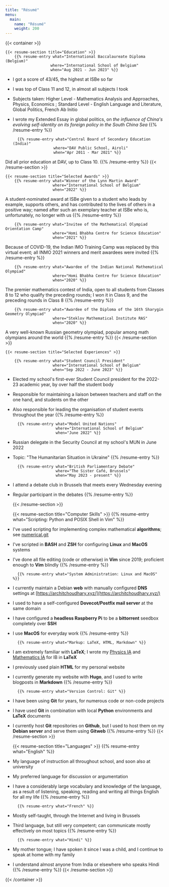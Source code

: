 ```yaml
---
title: "Résumé"
menu:
  main:
    name: "Résumé"
    weight: 200
---
```


{{< container >}}

    {{< resume-section title="Education" >}}
        {{% resume-entry what="International Baccalaureate Diploma (Belgium)"
                        where="International School of Belgium"
                        when="Aug 2021 - Jun 2023" %}}
* I got a score of 43/45, the highest at ISBe so far
* I was top of Class 11 and 12, in almost all subjects I took
* Subjects taken: Higher Level - Mathematics Analysis and Approaches, Physics, 
  Economics ; Standard Level - English Language and Literature, Global Politics, French Ab Initio
* I wrote my Extended Essay in global politics, on _the influence of China's evolving self-identity on its foreign policy in the South China Sea_
        {{% /resume-entry %}}

        {{% resume-entry what="Central Board of Secondary Education (India)"
                        where="DAV Public School, Airoli"
                        when="Apr 2011 - Mar 2021" %}}
Did all prior education at DAV, up to Class 10.
        {{% /resume-entry %}}
    {{< /resume-section >}}

    {{< resume-section title="Selected Awards" >}}
        {{% resume-entry what="Winner of the Lynn Martin Award"
                         where="International School of Belgium"
                         when="2022" %}}
A student-nominated award at ISBe given to a student who leads by example,
supports others, and has contributed to the lives of others in a positive way;
named after such an exemplary teacher at ISBe who is, unfortunately, no longer
with us
        {{% /resume-entry %}}

        {{% resume-entry what="Invitee of the Mathematical Olympiad Orientation Camp"
                         where="Homi Bhabha Centre for Science Education"
                         when="2021" %}}
Because of COVID-19, the Indian IMO Training Camp was replaced by this virtual
event; all INMO 2021 winners and merit awardees were invited
        {{% /resume-entry %}}

        {{% resume-entry what="Awardee of the Indian National Mathematical Olympiad"
                         where="Homi Bhabha Centre for Science Education"
                         when="2020" %}}
The premier mathematics contest of India, open to all students from Classes 8
to 12 who qualify the preceding rounds; I won it in Class 9, and the preceding
rounds in Class 8
        {{% /resume-entry %}}

        {{% resume-entry what="Awardee of the Diploma of the 16th Sharygin Geometry Olympiad"
                         where="Steklov Mathematical Institute RAS"
                         when="2020" %}}
A very well-known Russian geometry olympiad, popular among math olympians
around the world
        {{% /resume-entry %}}
    {{< /resume-section >}}

    {{< resume-section title="Selected Experiences" >}}

        {{% resume-entry what="Student Council President"
                         where="International School of Belgium"
                         when="Sep 2022 - June 2023" %}}
* Elected my school's first-ever Student Council president for the 2022-23 academic year, by over half the student body
* Responsible for maintaining a liaison between teachers and staff on the one hand, and students on the other
* Also responsible for leading the organisation of student events throughout the year
        {{% /resume-entry %}}

        {{% resume-entry what="Model United Nations"
                         where="International School of Belgium"
                         when="June 2022" %}}
* Russian delegate in the Security Council at my school's MUN in June 2022
* Topic: "The Humanitarian Situation in Ukraine"
        {{% /resume-entry %}}

        {{% resume-entry what="British Parliamentary Debate"
                         where="The Sister Café, Brussels"
                         when="May 2023 - present" %}}
* I attend a debate club in Brussels that meets every Wednesday evening
* Regular participant in the debates
        {{% /resume-entry %}}

    {{< /resume-section >}}

    {{< resume-section title="Computer Skills" >}}
        {{% resume-entry what="Scripting: Python and POSIX Shell in Vim" %}}
* I've used scripting for implementing complex mathematical __algorithms__; see [numerical.git](https://github.com/choudhary-archit/numerical)
* I've scripted in __BASH__ and __ZSH__ for configuring __Linux__ and __MacOS__ systems
* I've done all file editing (code or otherwise) in __Vim__ since 2019; proficient enough to __Vim__ blindly
        {{% /resume-entry %}}

        {{% resume-entry what="System Administration: Linux and MacOS" %}}
* I currently maintain a Debian __web__ with manually configured __DNS__ settings at [https://architchoudhary.xyz/](https://architchoudhary.xyz/)
* I used to have a self-configured __Dovecot/Postfix mail server__ at the same domain
* I have configured a __headless Raspberry Pi__ to be a __bittorrent__ seedbox completely over __SSH__
* I use __MacOS__ for everyday work
        {{% /resume-entry %}}

        {{% resume-entry what="Markup: LaTeX, HTML, Markdown" %}}
* I am extremely familiar with __LaTeX__; I wrote my [Physics IA](https://github.com/choudhary-archit/physicsia) and [Mathematics IA](https://github.com/choudhary-archit/mathsia) for IB in __LaTeX__
* I previously used plain __HTML__ for my personal website
* I currently generate my website with __Hugo__, and I used to write blogposts in __Markdown__
        {{% /resume-entry %}}

        {{% resume-entry what="Version Control: Git" %}}
* I have been using __Git__ for years, for numerous code or non-code projects
* I have used __Git__ in combination with local __Python__ environments and __LaTeX__ documents
* I currently host __Git__ repositories on __Github__, but I used to host them on my __Debian server__ and serve them using __Gitweb__
        {{% /resume-entry %}}
    {{< /resume-section >}}

    {{< resume-section title="Languages" >}}
        {{% resume-entry what="English" %}}
* My language of instruction all throughout school, and soon also at university
* My preferred language for discussion or argumentation
* I have a considerably large vocabulary and knowledge of the language, as a result of listening, speaking, reading and writing all things English for all my life
        {{% /resume-entry %}}

        {{% resume-entry what="French" %}}
* Mostly self-taught, through the Internet and living in Brussels
* Third language, but still very competent; can communicate mostly effectively on most topics
        {{% /resume-entry %}}

        {{% resume-entry what="Hindi" %}}
* My mother tongue; I have spoken it since I was a child, and I continue to speak at home with my family
* I understand almost anyone from India or elsewhere who speaks Hindi
        {{% /resume-entry %}}
    {{< /resume-section >}}

{{< /container >}}
